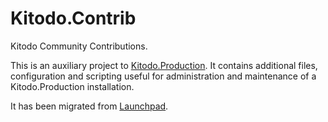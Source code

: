 Kitodo.Contrib
==============

Kitodo Community Contributions.

This is an auxiliary project to
[Kitodo.Production](https://github.com/kitodo/kitodo-production).
It contains additional files, configuration and scripting useful for
administration and maintenance of a Kitodo.Production installation.

It has been migrated from [Launchpad](https://launchpad.net/goobi-contrib).
